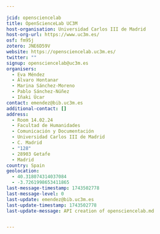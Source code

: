 ```yaml
---
    
jcid: opensciencelab
title: OpenScienceLab UC3M
host-organisation: Universidad Carlos III de Madrid
host-org-url: https://www.uc3m.es/
osf: fm95j
zotero: JNE6D59V
website: https://opensciencelab.uc3m.es/
twitter: ""
signup: opensciencelab@uc3m.es
organisers:
  - Eva Méndez
  - Álvaro Hontanar
  - Marina Sánchez-Moreno
  - Pablo Sánchez-Núñez
  - Iñaki Úcar
contact: emendez@bib.uc3m.es
additional-contact: []
address:
  - Room 14.02.24
  - Facultad de Humanidades
  - Comunicación y Documentación
  - Universidad Carlos III de Madrid
  - C. Madrid
  - "128"
  - 28903 Getafe
  - Madrid
country: Spain
geolocation:
  - 40.318074314037084
  - -3.7261998653411865
last-message-timestamp: 1743502778
last-message-level: 0
last-update: emendez@bib.uc3m.es
last-update-timestamp: 1743502778
last-update-message: API creation of opensciencelab.md


---
```



